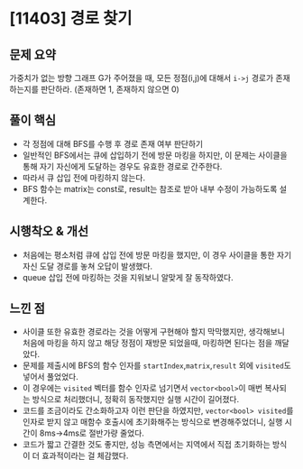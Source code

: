# [11403] 경로 찾기

## 문제 요약
가중치가 없는 방향 그래프 G가 주어졌을 때, 모든 정점(i,j)에 대해서 `i->j` 경로가 존재하는지를 판단하라. (존재하면 1, 존재하지 않으면 0)

## 풀이 핵심
- 각 정점에 대해 BFS를 수행 후 경로 존재 여부 판단하기
- 일반적인 BFS에서는 큐에 삽입하기 전에 방문 마킹을 하지만, 이 문제는 사이클을 통해 자기 자신에게 도달하는 경우도 유효한 경로로 간주한다.
- 따라서 큐 삽입 전에 마킹하지 않는다.
- BFS 함수는 matrix는 const로, result는 참조로 받아 내부 수정이 가능하도록 설계한다.

## 시행착오 & 개선
- 처음에는 평소처럼 큐에 삽입 전에 방문 마킹을 했지만, 이 경우 사이클을 통한 자기 자신 도달 경로를 놓쳐 오답이 발생했다.
- queue 삽입 전에 마킹하는 것을 지워보니 알맞게 잘 동작하였다.

## 느낀 점
- 사이클 또한 유효한 경로라는 것을 어떻게 구현해야 할지 막막했지만, 생각해보니 처음에 마킹을 하지 않고 해당 정점이 재방문 되었을때, 마킹하면 된다는 점을 깨달았다.
- 문제를 제출시에 BFS의 함수 인자를 `startIndex`,`matrix`,`result` 외에 `visited`도 넣어서 풀었었다.
- 이 경우에는 `visited` 벡터를 함수 인자로 넘기면서 `vector<bool>`이 매번 복사되는 방식으로 처리했더니, 정확히 동작했지만 실행 시간이 길어졌다.
- 코드를 조금이라도 간소화하고자 이런 판단을 하였지만, `vector<bool> visited`를 인자로 받지 않고 매함수 호출시에 초기화해주는 방식으로 변경해주었더니, 실행 시간이 8ms->4ms로 절반가량 줄었다.
- 코드가 짧고 간결한 것도 좋지만, 성능 측면에서는 지역에서 직접 초기화하는 방식이 더 효과적이라는 걸 체감했다.